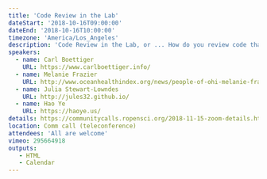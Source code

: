 ```yaml
---
title: 'Code Review in the Lab'
dateStart: '2018-10-16T09:00:00'
dateEnd: '2018-10-16T10:00:00'
timezone: 'America/Los_Angeles'
description: 'Code Review in the Lab, or ... How do you review code that accompanies a research project or paper?'
speakers:
  - name: Carl Boettiger
    URL: https://www.carlboettiger.info/
  - name: Melanie Frazier
    URL: http://www.oceanhealthindex.org/news/people-of-ohi-melanie-frazier
  - name: Julia Stewart-Lowndes
    URL: http://jules32.github.io/
  - name: Hao Ye
    URL: https://haoye.us/
details: https://communitycalls.ropensci.org/2018-11-15-zoom-details.html
location: Comm call (teleconference)
attendees: 'All are welcome'
vimeo: 295664918
outputs: 
   - HTML
   - Calendar
---
```

